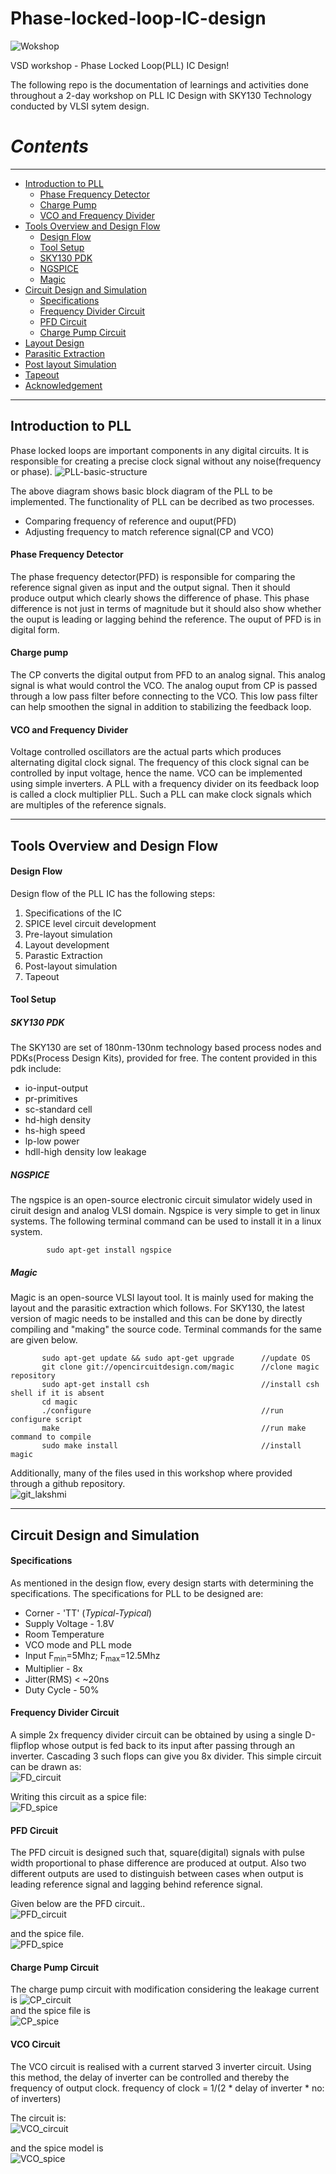 # Phase-locked-loop-IC-design


![Wokshop](https://user-images.githubusercontent.com/78468534/127773666-6942ba09-4dd8-488b-af30-fa7b3ed6179b.jpeg)

VSD workshop - Phase Locked Loop(PLL) IC Design!

The following repo is the documentation of learnings and activities done throughout a 2-day workshop on PLL IC Design with SKY130 Technology conducted by VLSI sytem design.


# *Contents*
------------
* [Introduction to PLL](#introduction-to-pll)
  * [Phase Frequency Detector](#phase-frequency-detector)
  * [Charge Pump](#charge-pump)
  * [VCO and Frequency Divider](#vco-and-frequency-divider)
* [Tools Overview and Design Flow](#tools-overview-and-design-flow)
  * [Design Flow](#design-flow)
  * [Tool Setup](#tool-setup)
   * [SKY130 PDK](#sky130-pdk)
   * [NGSPICE](#ngspice)
   * [Magic](#magic)
* [Circuit Design and Simulation](#circuit-design-and-simulation)
  * [Specifications](#specification)
  * [Frequency Divider Circuit](#frequency-divider-circuit)
  * [PFD Circuit](#pfd-circuit)
  * [Charge Pump Circuit](#charge-pump-circuit)
* [Layout Design](#layout-design)
* [Parasitic Extraction](#parasitic-extraction)
* [Post layout Simulation](#post-layout-simulation)
* [Tapeout](#tapeout)
* [Acknowledgement](#acknowledgement)




---------
## Introduction to PLL
Phase locked loops are important components in any digital circuits. It is responsible for creating a precise clock signal without any noise(frequency or phase).
![PLL-basic-structure](https://user-images.githubusercontent.com/78468534/127774506-b254b925-d629-4f40-8440-e0f332b1e57c.jpeg)

The above diagram shows basic block diagram of the PLL to be implemented.
The functionality of PLL can be decribed as two processes.
* Comparing frequency of reference and ouput(PFD)
* Adjusting frequency to match reference signal(CP and VCO)


#### Phase Frequency Detector
The phase frequency detector(PFD) is responsible for comparing the reference signal given as input and the output signal. Then it should produce output which clearly shows the difference of phase. This phase difference is not just in terms of magnitude but it should also show whether the ouput is leading or lagging behind the reference. The ouput of PFD is in digital form.
#### Charge pump
The CP converts the digital output from PFD to an analog signal. This analog signal is what would control the VCO. The analog ouput from CP is passed through a low pass filter before connecting to the VCO. This low pass filter can help smoothen the signal in addition to stabilizing the feedback loop.
#### VCO and Frequency Divider
Voltage controlled oscillators are the actual parts which produces alternating digital clock signal. The frequency of this clock signal can be controlled by input voltage, hence the name. VCO can be implemented using simple inverters.
A PLL with a frequency divider on its feedback loop is called a clock multiplier PLL. Such a PLL can make clock signals which are multiples of the reference signals.

---------
## Tools Overview and Design Flow
#### Design Flow

Design flow of the PLL IC has the following steps:
1. Specifications of the IC
2. SPICE level circuit development
3. Pre-layout simulation
4. Layout development
5. Parastic Extraction
6. Post-layout simulation
7. Tapeout

#### Tool Setup

##### SKY130 PDK
The SKY130 are set of 180nm-130nm technology based process nodes and PDKs(Process Design Kits), provided for free. The content provided in this pdk include:
* io-input-output
* pr-primitives
* sc-standard cell
* hd-high density
* hs-high speed
* lp-low power
* hdll-high density low leakage

##### NGSPICE
The ngspice is an open-source electronic circuit simulator widely used in ciruit design and analog VLSI domain. Ngspice is very simple to get in linux systems. The following terminal command can be used to install it in a linux system.

            sudo apt-get install ngspice

##### Magic
Magic is an open-source VLSI layout tool. It is mainly used for making the layout and the parasitic extraction which follows. For SKY130, the latest version of magic needs to be installed and this can be done by directly compiling and "making" the source code. Terminal commands for the same are given below.

           sudo apt-get update && sudo apt-get upgrade      //update OS
           git clone git://opencircuitdesign.com/magic      //clone magic repository
           sudo apt-get install csh                         //install csh shell if it is absent
           cd magic
           ./configure                                      //run configure script
           make                                             //run make command to compile
           sudo make install                                //install magic


Additionally, many of the files used in this workshop where provided through a github repository.  
![git_lakshmi](https://user-images.githubusercontent.com/78468534/127781783-f22154e9-a5ff-4eae-8128-38edf4433ac5.jpeg)


---------
## Circuit Design and Simulation

#### Specifications
As mentioned in the design flow, every design starts with determining the specifications. The specifications for PLL to be designed are:

* Corner - 'TT' (_Typical-Typical_)
* Supply Voltage - 1.8V
* Room Temperature
* VCO mode and PLL mode
* Input F<sub>min</sub>=5Mhz; F<sub>max</sub>=12.5Mhz
* Multiplier - 8x
* Jitter(RMS) < ~20ns
* Duty Cycle - 50%

#### Frequency Divider Circuit
A simple 2x frequency divider circuit can be obtained by using a single D-flipflop whose output is fed back to its input after passing through an inverter. Cascading 3 such flops can give you 8x divider.
This simple circuit can be drawn as:  
![FD_circuit](https://user-images.githubusercontent.com/78468534/127781480-b09756aa-a4ce-48e4-8164-4fad67cf1f7d.jpeg)

Writing this circuit as a spice file:  
![FD_spice](https://user-images.githubusercontent.com/78468534/127781792-3465c9c8-3245-4b77-ac2f-e5bde8e3e9cc.jpeg)


#### PFD Circuit
The PFD circuit is designed such that, square(digital) signals with pulse width proportional to phase difference are produced at output. Also two different outputs are used to distinguish between cases when output is leading reference signal and lagging behind reference signal.

Given below are the PFD circuit..  
![PFD_circuit](https://user-images.githubusercontent.com/78468534/127782010-b21f76ed-6bed-4406-bfd0-2c5fca9838ac.jpeg)

and the spice file.  
![PFD_spice](https://user-images.githubusercontent.com/78468534/127782024-c29ba837-832e-431c-b468-786f3979b9eb.jpeg)

#### Charge Pump Circuit
The charge pump circuit with modification considering the leakage current is 
![CP_circuit](https://user-images.githubusercontent.com/78468534/127782045-6a5b2df2-13fd-4456-9337-6b2af6604d05.jpeg)  
and the spice file is  
![CP_spice](https://user-images.githubusercontent.com/78468534/127782052-9781fe6c-94e5-4cf3-8157-677d27ed436d.jpeg)


#### VCO Circuit
The VCO circuit is realised with a current starved 3 inverter circuit. Using this method, the delay of inverter can be controlled and thereby the frequency of output clock.
                          frequency of clock = 1/(2 * delay of inverter * no: of inverters)
                          
The circuit is:  
![VCO_circuit](https://user-images.githubusercontent.com/78468534/127782614-ed6b8289-cf29-4cd9-bfe7-078176fe6c26.jpeg)

and the spice model is  
![VCO_spice](https://user-images.githubusercontent.com/78468534/127782626-a74a43c2-fc10-4d88-b3e6-d36360bbb180.jpeg)





